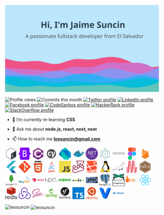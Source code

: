 ![Hi 👋, I'm Jaime Suncin](./assets/banner.svg)

![Profile views](https://komarev.com/ghpvc/?username=leosuncin)
![Commits this month](https://badges.pufler.dev/commits/monthly/leosuncin?color=blue)
[![Twitter profile](https://img.shields.io/badge/Twitter-Profile-informational?style=flat&logo=Twitter&logoColor=white)](https://twitter.com/jl_suncin)
[![LinkedIn profile](https://img.shields.io/badge/LinkedIn-Profile-informational?style=flat&logo=LinkedIn&logoColor=white)](https://linkedin.com/in/jaimesuncin)
[![Facebook profile](https://img.shields.io/badge/Facebook-Profile-informational?style=flat&logo=Facebook&logoColor=white)](https://fb.com/jl.suncin)
[![CodeSanbox profile](https://img.shields.io/badge/CodeSandbox-Profile-informational?style=flat&logo=CodeSandbox&logoColor=white)](https://codesandbox.com/leosuncin)
[![HackerRank profile](https://img.shields.io/badge/HackerRank-Profile-informational?style=flat&logo=HackerRank&logoColor=white)](https://www.hackerrank.com/suncin)
[![StackOverflow profile](https://img.shields.io/badge/StackOverflow-Profile-informational?style=flat&logo=StackOverflow&logoColor=white)](https://stackoverflow.com/users/jaime-suncin)

- 🌱 I’m currently re-learning **CSS**

- 💬 Ask me about **node.js, react, next, nest**

- 📫 How to reach me [**leosuncin@gmail.com**](mailto:leosuncin@gmail.com)

<p align="left">
<img src="./assets/bash-original.svg" alt="bash" width="40" height="40"/>
<img src="./assets/bootstrap-original.svg" alt="bootstrap" width="40" height="40"/>
<img src="./assets/csharp-original.svg" alt="csharp" width="40" height="40"/>
<img src="./assets/cypress-io-logo-round.svg" alt="cypress" width="40" height="40"/>
<img src="./assets/dart-original.svg" alt="dart" width="40" height="40"/>
<img src="./assets/docker-original.svg" alt="docker" width="40" height="40"/>
<img src="./assets/dotnetcore-original.svg" alt="dotnet" width="40" height="40"/>
<img src="./assets/electron-original.svg" alt="electron" width="40" height="40"/>
<img src="./assets/express-original-wordmark.svg" alt="express" width="40" height="40"/>
<img src="./assets/figma-original.svg" alt="figma" width="40" height="40"/>
<img src="./assets/firebase-plain.svg" alt="firebase" width="40" height="40"/>
<img src="./assets/flutter-original.svg" alt="flutter" width="40" height="40"/>
<img src="./assets/git-original.svg" alt="git" width="40" height="40"/>
<img src="./assets/html5-original-wordmark.svg" alt="html5" width="40" height="40"/>
<img src="./assets/java-original-wordmark.svg" alt="java" width="40" height="40"/>
<img src="./assets/javascript-original.svg" alt="javascript" width="40" height="40"/>
<img src="./assets/jest-plain.svg" alt="jest" width="40" height="40"/>
<img src="./assets/laravel-plain-wordmark.svg" alt="laravel" width="40" height="40"/>
<img src="./assets/linux-original.svg" alt="linux" width="40" height="40"/>
<img src="./assets/mariadb-icon.svg" alt="mariadb" width="40" height="40"/>
<img src="./assets/materialize.svg" alt="materialize" width="40" height="40"/>
<img src="./assets/mocha-plain.svg" alt="mocha" width="40" height="40"/>
<img src="./assets/mongodb-original-wordmark.svg" alt="mongodb" width="40" height="40"/>
<img src="./assets/mysql-original-wordmark.svg" alt="mysql" width="40" height="40"/>
<img src="./assets/nestjs-plain-wordmark.svg" alt="nest.js" width="40" height="40"/>
<img src="./assets/nextjs-original-wordmark.svg" alt="next.js" width="40" height="40"/>
<img src="./assets/nginx-original.svg" alt="nginx" width="40" height="40"/>
<img src="./assets/nodejs-original-wordmark.svg" alt="node.js" width="40" height="40"/>
<img src="./assets/php-original.svg" alt="php" width="40" height="40"/>
<img src="./assets/postgresql-original-wordmark.svg" alt="postgresql" width="40" height="40"/>
<img src="./assets/pptrdev-official.svg" alt="puppeteer" width="40" height="40"/>
<img src="./assets/rabbitmq-wordmark.svg" alt="RabbitMQ" width="40" height="40"/>
<img src="./assets/react-original.svg" alt="react" width="40" height="40"/>
<img src="./assets/redis-original-wordmark.svg" alt="redis" width="40" height="40"/>
<img src="./assets/redux-original.svg" alt="redux" width="40" height="40"/>
<img src="./assets/sass-original.svg" alt="sass" width="40" height="40"/>
<img src="./assets/spring-original-wordmark.svg" alt="spring" width="40" height="40"/>
<img src="./assets/symfony-original-wordmark.svg" alt="symfony" width="40" height="40"/>
<img src="./assets/typescript-original.svg" alt="typescript" width="40" height="40"/>
<img src="./assets/ubuntu-plain-wordmark.svg" alt="ubuntu" width="40" height="40"/>
<img src="./assets/vagrant-original.svg" alt="vagrant" width="40" height="40"/>
<img src="./assets/webpack-original-wordmark.svg" alt="webpack" width="40" height="40"/>
</p>

<p><img align="left" src="https://github-readme-stats.vercel.app/api/top-langs/?username=leosuncin&hide=html,css" alt="leosuncin" /></p>

<p>&nbsp;<img align="center" src="https://github-readme-stats.vercel.app/api?username=leosuncin&show_icons=true" alt="leosuncin" /></p>

